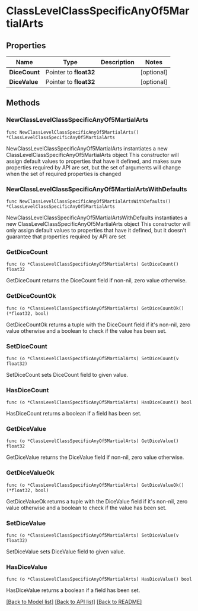 # ClassLevelClassSpecificAnyOf5MartialArts

## Properties

Name | Type | Description | Notes
------------ | ------------- | ------------- | -------------
**DiceCount** | Pointer to **float32** |  | [optional] 
**DiceValue** | Pointer to **float32** |  | [optional] 

## Methods

### NewClassLevelClassSpecificAnyOf5MartialArts

`func NewClassLevelClassSpecificAnyOf5MartialArts() *ClassLevelClassSpecificAnyOf5MartialArts`

NewClassLevelClassSpecificAnyOf5MartialArts instantiates a new ClassLevelClassSpecificAnyOf5MartialArts object
This constructor will assign default values to properties that have it defined,
and makes sure properties required by API are set, but the set of arguments
will change when the set of required properties is changed

### NewClassLevelClassSpecificAnyOf5MartialArtsWithDefaults

`func NewClassLevelClassSpecificAnyOf5MartialArtsWithDefaults() *ClassLevelClassSpecificAnyOf5MartialArts`

NewClassLevelClassSpecificAnyOf5MartialArtsWithDefaults instantiates a new ClassLevelClassSpecificAnyOf5MartialArts object
This constructor will only assign default values to properties that have it defined,
but it doesn't guarantee that properties required by API are set

### GetDiceCount

`func (o *ClassLevelClassSpecificAnyOf5MartialArts) GetDiceCount() float32`

GetDiceCount returns the DiceCount field if non-nil, zero value otherwise.

### GetDiceCountOk

`func (o *ClassLevelClassSpecificAnyOf5MartialArts) GetDiceCountOk() (*float32, bool)`

GetDiceCountOk returns a tuple with the DiceCount field if it's non-nil, zero value otherwise
and a boolean to check if the value has been set.

### SetDiceCount

`func (o *ClassLevelClassSpecificAnyOf5MartialArts) SetDiceCount(v float32)`

SetDiceCount sets DiceCount field to given value.

### HasDiceCount

`func (o *ClassLevelClassSpecificAnyOf5MartialArts) HasDiceCount() bool`

HasDiceCount returns a boolean if a field has been set.

### GetDiceValue

`func (o *ClassLevelClassSpecificAnyOf5MartialArts) GetDiceValue() float32`

GetDiceValue returns the DiceValue field if non-nil, zero value otherwise.

### GetDiceValueOk

`func (o *ClassLevelClassSpecificAnyOf5MartialArts) GetDiceValueOk() (*float32, bool)`

GetDiceValueOk returns a tuple with the DiceValue field if it's non-nil, zero value otherwise
and a boolean to check if the value has been set.

### SetDiceValue

`func (o *ClassLevelClassSpecificAnyOf5MartialArts) SetDiceValue(v float32)`

SetDiceValue sets DiceValue field to given value.

### HasDiceValue

`func (o *ClassLevelClassSpecificAnyOf5MartialArts) HasDiceValue() bool`

HasDiceValue returns a boolean if a field has been set.


[[Back to Model list]](../README.md#documentation-for-models) [[Back to API list]](../README.md#documentation-for-api-endpoints) [[Back to README]](../README.md)


